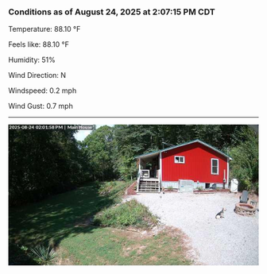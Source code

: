 ### Conditions as of August 24, 2025 at 2:07:15 PM CDT 

Temperature: 88.10 &deg;F

Feels like: 88.10 &deg;F

Humidity: 51%

Wind Direction: N

Windspeed: 0.2 mph

Wind Gust: 0.7 mph

---

<img src="./images/latest.jpeg"/>

